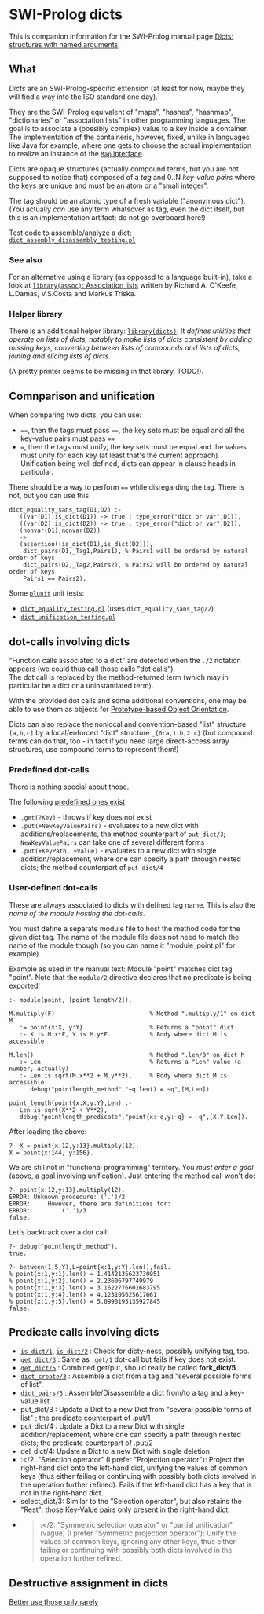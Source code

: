 # SWI-Prolog dicts

This is companion information for the SWI-Prolog manual page [Dicts: structures with named arguments](https://eu.swi-prolog.org/pldoc/man?section=bidicts).

## What

_Dicts_ are an SWI-Prolog-specific extension (at least for now, maybe they will find a way into the ISO standard one day).

They are the SWI-Prolog equivalent of "maps", "hashes", "hashmap", "dictionaries" or "association lists" in other programming languages.
The goal is to associate a (possibly complex) value to a key inside a container. The implementation of the containeris, however, fixed,
unlike in languages like Java for example, where one gets to choose the actual implementation to realize an instance of the
[`Map` interface](https://docs.oracle.com/en/java/javase/14/docs/api/java.base/java/util/Map.html).

Dicts are opaque structures (actually compound terms, but you are not supposed to notice that) composed of
a _tag_ and 0..N _key-value pairs_ where the keys are unique and must be an atom or a "small integer". 

The tag should be an atomic type of a fresh variable ("anonymous dict"). (You actually _can_ use any term whatsover
as tag, even the dict itself, but this is an implementation artifact; do not go overboard here!)

Test code to assemble/analyze a dict: [`dict_assembly_disassembly_testing.pl`](code/dict_assembly_disassembly_testing.pl)

### See also

For an alternative using a library (as opposed to a language built-in), take a look at
[`library(assoc)`: Association lists](https://eu.swi-prolog.org/pldoc/man?section=assoc)
written by Richard A. O'Keefe, L.Damas, V.S.Costa and Markus Triska.

### Helper library

There is an additional helper library: [`library(dicts)`](https://eu.swi-prolog.org/pldoc/man?section=dicts). 
It _defines utilities that operate on lists of dicts, notably to make lists of dicts consistent by adding missing keys,
converting between lists of compounds and lists of dicts, joining and slicing lists of dicts._

(A pretty printer seems to be missing in that library. TODO!).

## Comnparison and unification

When comparing two dicts, you can use:

   - `==`, then the tags must pass `==`, the key sets must be equal and all the key-value pairs must pass `==`
   - `=`,  then the tags must unify, the key sets must be equal and the values must unify for each key
     (at least that's the current approach).
     Unification being well defined, dicts can appear in clause heads in particular.

There should be a way to perform `==` while disregarding the tag. There is not, but you can use this:

```none
dict_equality_sans_tag(D1,D2) :-
   ((var(D1);is_dict(D1)) -> true ; type_error("dict or var",D1)),
   ((var(D2);is_dict(D2)) -> true ; type_error("dict or var",D2)),   
   (nonvar(D1),nonvar(D2)) 
   -> 
   (assertion((is_dict(D1),is_dict(D2))),
    dict_pairs(D1,_Tag1,Pairs1), % Pairs1 will be ordered by natural order of keys
    dict_pairs(D2,_Tag2,Pairs2), % Pairs2 will be ordered by natural order of keys
    Pairs1 == Pairs2).
```

Some [`plunit`](https://eu.swi-prolog.org/pldoc/doc_for?object=section(%27packages/plunit.html%27)) unit tests:

- [`dict_equality_testing.pl`](code/dict_equality_testing.pl) (uses `dict_equality_sans_tag/2`)
- [`dict_unification_testing.pl`](code/dict_equality_testing.pl)

## dot-calls involving dicts

"Function calls associated to a dict" are detected when the `./2` notation appears (we could thus call those calls "dot calls").  
The dot call is replaced by the method-returned term (which may in particular be a dict or a uninstantiated term).

With the provided dot calls and some additional conventions, one may be able to use them as objects 
for [Prototype-based Object Orientation](https://en.wikipedia.org/wiki/Prototype-based_programming). 

Dicts can also replace the nonlocal and convention-based "list" structure `[a,b,c]` by a 
local/enforced "dict" structure `_{0:a,1:b,2:c}` (but compound terms can do that, too - in fact if you need
large direct-access array structures, use compound terms to represent them!)

### Predefined dot-calls

There is nothing special about those.

The following [predefined ones exist](https://eu.swi-prolog.org/pldoc/man?section=ext-dicts-predefined):

   - `.get(?Key)` - throws if key does not exist
   - `.put(+NewKeyValuePairs)` - evaluates to a new dict with additions/replacements, the method counterpart of `put_dict/3`; `NewKeyValuePairs` can take one of several different forms
   - `.put(+KeyPath, +Value)` - evaluates to a new dict with single addition/replacement, where one can specify a path through nested dicts; the method counterpart of `put_dict/4`

### User-defined dot-calls

These are always associated to dicts with defined tag name. This is also the _name of the module hosting the dot-calls_.

You must define a separate module file to host the method code for the given dict tag. 
The name of the module file does not need to match the name of the module though (so you can name it "module_point.pl" for example)

Example as used in the manual text: Module "point" matches dict tag "point". 
Note that the `module/2` directive declares that no predicate is being exported!

```
:- module(point, [point_length/2]).

M.multiply(F)                           % Method ".multiply/1" on dict M
   := point{x:X, y:Y}                   % Returns a "point" dict
   :- X is M.x*F, Y is M.y*F.           % Body where dict M is accessible 

M.len()                                 % Method ".len/0" on dict M
   := Len                               % Returns a "Len" value (a number, actually)
   :- Len is sqrt(M.x**2 + M.y**2),     % Body where dict M is accessible
      debug("pointlength_method","~q.len() = ~q",[M,Len]).
      
point_length(point{x:X,y:Y},Len) :-    
   Len is sqrt(X**2 + Y**2),
   debug("pointlength_predicate","point{x:~q,y:~q} = ~q",[X,Y,Len]).
```

After loading the above:

```
?- X = point{x:12,y:13}.multiply(12).
X = point{x:144, y:156}.
```

We are still not in "functional programming" territory. 
You _must enter a goal_ (above, a goal involving unification). Just entering the method call won't do:

```
?- point{x:12,y:13}.multiply(12).
ERROR: Unknown procedure: ('.')/2
ERROR:     However, there are definitions for:
ERROR:         ('.')/3
false.
```

Let's backtrack over a dot call:

```
?- debug("pointlength_method").
true.

?- between(1,5,Y),L=point{x:1,y:Y}.len(),fail.
% point{x:1,y:1}.len() = 1.4142135623730951
% point{x:1,y:2}.len() = 2.23606797749979
% point{x:1,y:3}.len() = 3.1622776601683795
% point{x:1,y:4}.len() = 4.123105625617661
% point{x:1,y:5}.len() = 5.0990195135927845
false.
```

## Predicate calls involving dicts

   - [`is_dict/1`](https://eu.swi-prolog.org/pldoc/man?predicate=is_dict/1), 
     [`is_dict/2`](https://eu.swi-prolog.org/pldoc/doc_for?object=is_dict/2) : Check for dicty-ness, possibly unifying tag, too.
   - [`get_dict/3`](https://eu.swi-prolog.org/pldoc/doc_for?object=get_dict/3) : Same as `.get/1`  dot-call but fails if key does not exist.
   - [`get_dict/5`](https://eu.swi-prolog.org/pldoc/doc_for?object=get_dict/5) : Combined get/put, should really be called **fork_dict/5**. 
   - [`dict_create/3`](https://eu.swi-prolog.org/pldoc/doc_for?object=dict_create/3) : Assemble a dict from a tag and "several possible forms of list".
   - [`dict_pairs/3`](https://eu.swi-prolog.org/pldoc/doc_for?object=dict_pairs/3) : Assemble/Disassemble a dict from/to a tag and a key-value list.
   - put_dict/3 : Update a Dict to a new Dict from "several possible forms of list"  ; the predicate counterpart of .put/1
   - put_dict/4 : Update a Dict to a new Dict with single addition/replacement, where one can specify a path through nested dicts; the predicate counterpart of .put/2
   - del_dict/4: Update a Dict to a new Dict with single deletion
   - :</2: "Selection operator" (I prefer "Projection operator"): Project the right-hand dict onto the left-hand dict, unifying the values of common keys (thus either failing or continuing with possibly both dicts involved in the operation further refined). Fails if the left-hand dict has a key that is not in the right-hand dict.
   - select_dict/3: Similar to the "Selection operator", but also retains the "Rest": those Key-Value pairs only present in the right-hand dict.
   - >:</2: "Symmetric selection operator" or "partial unification" (vague) (I prefer "Symmetric projection operator"): Unify the values of common keys, ignoring any other keys, thus either failing or continuing with possibly both dicts involved in the operation further refined.

## Destructive assignment in dicts

[Better use those only rarely](https://eu.swi-prolog.org/pldoc/man?section=ext-dict-assignment)


